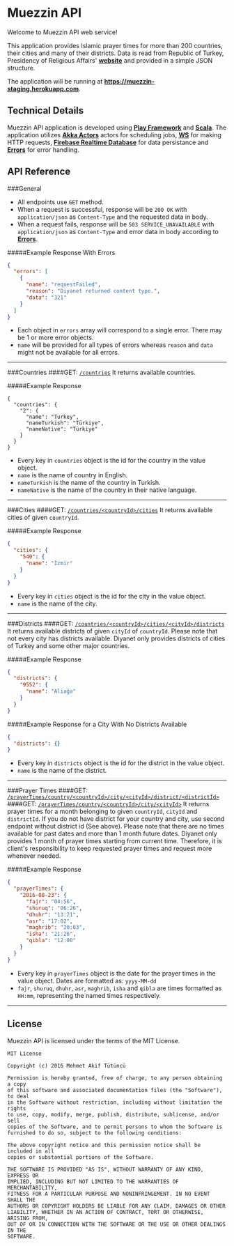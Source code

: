 Muezzin API
=================================

Welcome to Muezzin API web service!

This application provides Islamic prayer times for more than 200 countries, their cities and many of their districts. Data is read from Republic of Turkey, Presidency of Religious Affairs' [**website**](http://www.diyanet.gov.tr) and provided in a simple JSON structure.

The application will be running at **https://muezzin-staging.herokuapp.com**.

Technical Details
--------------
Muezzin API application is developed using [**Play Framework**](https://www.playframework.com/) and [**Scala**](http://www.scala-lang.org/). The application utilizes [**Akka Actors**](http://akka.io/) actors for scheduling jobs, [**WS**](https://www.playframework.com/documentation/latest/ScalaWS) for making HTTP requests, [**Firebase Realtime Database**](https://firebase.google.com/docs/database/) for data persistance and [**Errors**](https://github.com/mehmetakiftutuncu/Errors) for error handling.

API Reference
-------------
###General
* All endpoints use `GET` method.
* When a request is successful, response will be `200 OK` with `application/json` as `Content-Type` and the requested data in body.
* When a request fails, response will be `503 SERVICE_UNAVAILABLE` with `application/json` as `Content-Type` and error data in body according to [**Errors**](https://github.com/mehmetakiftutuncu/Errors). 

#####Example Response With Errors
```json
{
  "errors": [
    {
      "name": "requestFailed",
      "reason": "Diyanet returned content type.",
      "data": "321"
    }
  ]
}
```

* Each object in `errors` array will correspond to a single error. There may be 1 or more error objects.
* `name` will be provided for all types of errors whereas `reason` and `data` might not be available for all errors.

***

###Countries
####GET: [`/countries`](https://muezzin-staging.herokuapp.com/countries)
It returns available countries.

#####Example Response
```
{
  "countries": {
    "2": {
      "name": "Turkey",
      "nameTurkish": "Türkiye",
      "nameNative": "Türkiye"
    }
  }
}
```

* Every key in `countries` object is the id for the country in the value object.
* `name` is the name of country in English.
* `nameTurkish` is the name of the country in Turkish.
* `nameNative` is the name of the country in their native language.

***

###Cities
####GET: [`/countries/<countryId>/cities`](https://muezzin-staging.herokuapp.com/countries/2/cities)
It returns available cities of given `countryId`.

#####Example Response
```json
{
  "cities": {
    "540": {
      "name": "İzmir"
    }
  }
}
```

* Every key in `cities` object is the id for the city in the value object.
* `name` is the name of the city.

***

###Districts
####GET: [`/countries/<countryId>/cities/<cityId>/districts`](https://muezzin-staging.herokuapp.com/countries/2/cities/540/districts)
It returns available districts of given `cityId` of `countryId`. Please note that not every city has districts available. Diyanet only provides districts of cities of Turkey and some other major countries.

#####Example Response
```json
{
  "districts": {
    "9552": {
      "name": "Aliağa"
    }
  }
}
```

#####Example Response for a City With No Districts Available
```json
{
  "districts": {}
}
```

* Every key in `districts` object is the id for the district in the value object.
* `name` is the name of the district.

***

###Prayer Times
####GET: [`/prayerTimes/country/<countryId>/city/<cityId>/district/<districtId>`](https://muezzin-staging.herokuapp.com/prayerTimes/country/2/city/540/district/9560)
####GET: [`/prayerTimes/country/<countryId>/city/<cityId>`](https://muezzin-staging.herokuapp.com/prayerTimes/country/118/city/16382)
It returns prayer times for a month belonging to given `countryId`, `cityId` and `districtId`. If you do not have district for your country and city, use second endpoint without district id (See above). Please note that there are no times available for past dates and more than 1 month future dates. Diyanet only provides 1 month of prayer times starting from current time. Therefore, it is client's responsibility to keep requested prayer times and request more whenever needed.

#####Example Response
```json
{
  "prayerTimes": {
    "2016-08-23": {
      "fajr": "04:56",
      "shuruq": "06:26",
      "dhuhr": "13:21",
      "asr": "17:02",
      "maghrib": "20:03",
      "isha": "21:26",
      "qibla": "12:00"
    }
  }
}
```

* Every key in ``prayerTimes`` object is the date for the prayer times in the value object. Dates are formatted as: `yyyy-MM-dd`
* `fajr`, `shuruq`, `dhuhr`, `asr`, `maghrib`, `isha` and `qibla` are times formatted as `HH:mm`, representing the named times respectively.

***

License
--------------
Muezzin API is licensed under the terms of the MIT License.

```
MIT License

Copyright (c) 2016 Mehmet Akif Tütüncü

Permission is hereby granted, free of charge, to any person obtaining a copy
of this software and associated documentation files (the "Software"), to deal
in the Software without restriction, including without limitation the rights
to use, copy, modify, merge, publish, distribute, sublicense, and/or sell
copies of the Software, and to permit persons to whom the Software is
furnished to do so, subject to the following conditions:

The above copyright notice and this permission notice shall be included in all
copies or substantial portions of the Software.

THE SOFTWARE IS PROVIDED "AS IS", WITHOUT WARRANTY OF ANY KIND, EXPRESS OR
IMPLIED, INCLUDING BUT NOT LIMITED TO THE WARRANTIES OF MERCHANTABILITY,
FITNESS FOR A PARTICULAR PURPOSE AND NONINFRINGEMENT. IN NO EVENT SHALL THE
AUTHORS OR COPYRIGHT HOLDERS BE LIABLE FOR ANY CLAIM, DAMAGES OR OTHER
LIABILITY, WHETHER IN AN ACTION OF CONTRACT, TORT OR OTHERWISE, ARISING FROM,
OUT OF OR IN CONNECTION WITH THE SOFTWARE OR THE USE OR OTHER DEALINGS IN THE
SOFTWARE.
```
